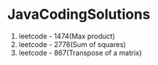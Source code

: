# JavaCodingSolutions
1. leetcode - 1474(Max product)
2. leetcode - 2778(Sum of squares)
3. leetcode - 867(Transpose of a matrix)